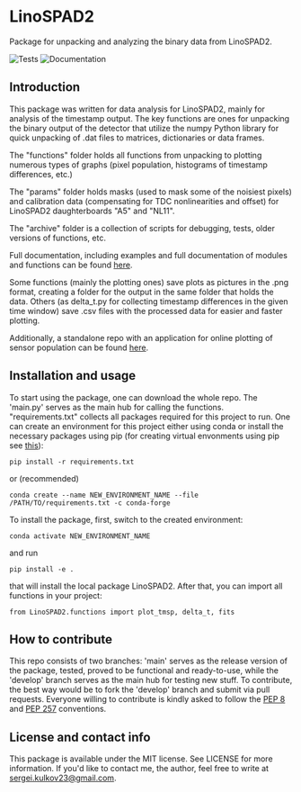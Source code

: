 # LinoSPAD2

Package for unpacking and analyzing the binary data from LinoSPAD2.

![Tests](https://github.com/rngKomorebi/LinoSPAD2/actions/workflows/tests.yml/badge.svg)
![Documentation](https://github.com/rngKomorebi/LinoSPAD2/actions/workflows/documentation.yml/badge.svg)

## Introduction

This package was written for data analysis for LinoSPAD2, mainly for
analysis of the timestamp output. The key functions are ones for
unpacking the binary output of the detector that utilize the numpy
Python library for quick unpacking of .dat files to matrices,
dictionaries or data frames.

The "functions" folder holds all functions from unpacking to plotting
numerous types of graphs (pixel population, histograms of timestamp
differences, etc.)

The "params" folder holds masks (used to mask some of the noisiest
pixels) and calibration data (compensating for TDC nonlinearities and
offset) for LinoSPAD2 daughterboards "A5" and "NL11".

The "archive" folder is a collection of scripts for debugging, tests,
older versions of functions, etc.

Full documentation, including examples and full documentation of
modules and functions can be found [here](https://rngkomorebi.github.io/LinoSPAD2/).

Some functions (mainly the plotting ones) save plots as pictures in the
.png format, creating a folder for the output in the same folder that
holds the data. Others (as delta_t.py for collecting timestamp differences
in the given time window) save .csv files with the processed data for
easier and faster plotting.

Additionally, a standalone repo with an application for online plotting
of sensor population can be found [here](https://github.com/rngKomorebi/LinoSPAD2-app).

## Installation and usage

To start using the package, one can download the whole repo. The 'main.py'
serves as the main hub for calling the functions. "requirements.txt"
collects all packages required for this project to run. One can create
an environment for this project either using conda or install the
necessary packages using pip (for creating virtual envonments using pip
see [this](https://packaging.python.org/en/latest/guides/installing-using-pip-and-virtual-environments/)):
```
pip install -r requirements.txt
```
or (recommended)
```
conda create --name NEW_ENVIRONMENT_NAME --file /PATH/TO/requirements.txt -c conda-forge
```
To install the package, first, switch to the created environment:
```
conda activate NEW_ENVIRONMENT_NAME
```
and run
```
pip install -e .
```
that will install the local package LinoSPAD2. After that, you can
import all functions in your project:
```
from LinoSPAD2.functions import plot_tmsp, delta_t, fits
```

## How to contribute

This repo consists of two branches: 'main' serves as the release version
of the package, tested, proved to be functional and ready-to-use, while
the 'develop' branch serves as the main hub for testing new stuff. To
contribute, the best way would be to fork the 'develop' branch and
submit via pull requests. Everyone willing to contribute is kindly asked
to follow the [PEP 8](https://peps.python.org/pep-0008/) and
[PEP 257](https://peps.python.org/pep-0257/) conventions.

## License and contact info

This package is available under the MIT license. See LICENSE for more
information. If you'd like to contact me, the author, feel free to
write at sergei.kulkov23@gmail.com.
